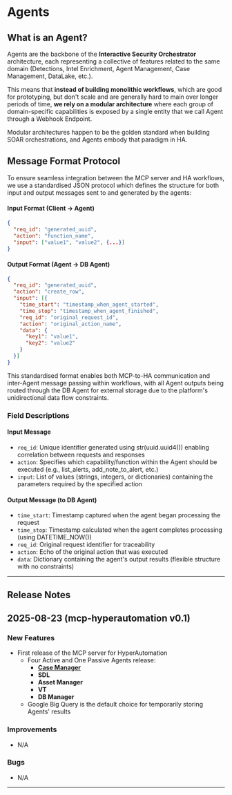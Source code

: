 # Agents

## What is an Agent?

Agents are the backbone of the **Interactive Security Orchestrator** architecture, each representing a collective of features related to the same domain (Detections, Intel Enrichment, Agent Management, Case Management, DataLake, etc.).

This means that **instead of building monolithic workflows**, which are good  for prototyping, but don't scale and are generally hard to main over longer periods of time, **we rely on a modular architecture** where each group of domain-specific capabilities is exposed by a single entity that we call Agent through a Webhook Endpoint.

Modular architectures happen to be the golden standard when building SOAR orchestrations, and Agents embody that paradigm in HA.


## Message Format Protocol
To ensure seamless integration between the MCP server and HA workflows, we use a standardised JSON protocol which defines the structure for both input and output messages sent to and generated by the agents:

#### Input Format (Client -> Agent)

```json
{
  "req_id": "generated_uuid",
  "action": "function_name", 
  "input": ["value1", "value2", {...}]
}
```

#### Output Format (Agent -> DB Agent)

```json
{
  "req_id": "generated_uuid",
  "action": "create_row",
  "input": [{
    "time_start": "timestamp_when_agent_started",
    "time_stop": "timestamp_when_agent_finished", 
    "req_id": "original_request_id",
    "action": "original_action_name",
    "data": {
      "key1": "value1",
      "key2": "value2"
    }
  }]
}
```

This standardised format enables both MCP-to-HA communication and inter-Agent message passing within workflows, with all Agent outputs being routed through the DB Agent for external storage due to the platform's unidirectional data flow constraints.

### Field Descriptions
#### Input Message

- `req_id`: Unique identifier generated using str(uuid.uuid4()) enabling correlation between requests and responses
- `action`: Specifies which capability/function within the Agent should be executed (e.g., list_alerts, add_note_to_alert, etc.)
- `input`: List of values (strings, integers, or dictionaries) containing the parameters required by the specified action

#### Output Message (to DB Agent)

- `time_start`: Timestamp captured when the agent began processing the request
- `time_stop`: Timestamp calculated when the agent completes processing (using DATETIME_NOW())
- `req_id`: Original request identifier for traceability
- `action`: Echo of the original action that was executed
- `data`: Dictionary containing the agent's output results (flexible structure with no constraints)


---
## Release Notes
## 2025-08-23 (mcp-hyperautomation v0.1)

### New Features

- First release of the MCP server for HyperAutomation
  - Four Active and One Passive Agents release:
    - [**Case Manager**](.agents/ASSETHANDLER_Agent/README.md)
    - **SDL**
    - **Asset Manager**
    - **VT**
    - **DB Manager**
  - Google Big Query is the default choice for temporarily storing Agents' results
 
### Improvements
- N/A
### Bugs
- N/A
---
